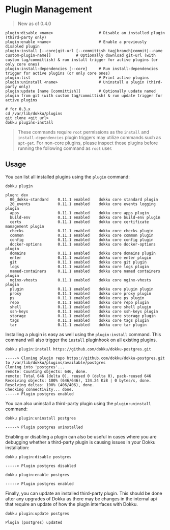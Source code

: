 # Plugin Management

> New as of 0.4.0

```
plugin:disable <name>                    # Disable an installed plugin (third-party only)
plugin:enable <name>                     # Enable a previously disabled plugin
plugin:install [--core|git-url [--committish tag|branch|commit|--name custom-plugin-name]]           # Optionally download git-url (with custom tag/committish) & run install trigger for active plugins (or only core ones)
plugin:install-dependencies [--core]     # Run install-dependencies trigger for active plugins (or only core ones)
plugin:list                              # Print active plugins
plugin:uninstall <name>                  # Uninstall a plugin (third-party only)
plugin:update [name [committish]]        # Optionally update named plugin from git (with custom tag/committish) & run update trigger for active plugins
```

```shell
# for 0.3.x
cd /var/lib/dokku/plugins
git clone <git url>
dokku plugins-install
```

> These commands require `root` permissions as the `install` and `install-dependencies` plugin triggers may utilize commands such as `apt-get`. For non-core plugins, please inspect those plugins before running the following command as `root` user.

## Usage

You can list all installed plugins using the `plugin` command:

```shell
dokku plugin
```

```
plugn: dev
  00_dokku-standard    0.11.1 enabled    dokku core standard plugin
  20_events            0.11.1 enabled    dokku core events logging plugin
  apps                 0.11.1 enabled    dokku core apps plugin
  build-env            0.11.1 enabled    dokku core build-env plugin
  certs                0.11.1 enabled    dokku core certificate management plugin
  checks               0.11.1 enabled    dokku core checks plugin
  common               0.11.1 enabled    dokku core common plugin
  config               0.11.1 enabled    dokku core config plugin
  docker-options       0.11.1 enabled    dokku core docker-options plugin
  domains              0.11.1 enabled    dokku core domains plugin
  enter                0.11.1 enabled    dokku core enter plugin
  git                  0.11.1 enabled    dokku core git plugin
  logs                 0.11.1 enabled    dokku core logs plugin
  named-containers     0.11.1 enabled    dokku core named containers plugin
  nginx-vhosts         0.11.1 enabled    dokku core nginx-vhosts plugin
  plugin               0.11.1 enabled    dokku core plugin plugin
  proxy                0.11.1 enabled    dokku core proxy plugin
  ps                   0.11.1 enabled    dokku core ps plugin
  repo                 0.11.1 enabled    dokku core repo plugin
  shell                0.11.1 enabled    dokku core shell plugin
  ssh-keys             0.11.1 enabled    dokku core ssh-keys plugin
  storage              0.11.1 enabled    dokku core storage plugin
  tags                 0.11.1 enabled    dokku core tags plugin
  tar                  0.11.1 enabled    dokku core tar plugin
```

Installing a plugin is easy as well using the `plugin:install` command. This command will also trigger the `install` pluginhook on all existing plugins.

```shell
dokku plugin:install https://github.com/dokku/dokku-postgres.git
```

```
-----> Cloning plugin repo https://github.com/dokku/dokku-postgres.git to /var/lib/dokku/plugins/available/postgres
Cloning into 'postgres'...
remote: Counting objects: 646, done.
remote: Total 646 (delta 0), reused 0 (delta 0), pack-reused 646
Receiving objects: 100% (646/646), 134.24 KiB | 0 bytes/s, done.
Resolving deltas: 100% (406/406), done.
Checking connectivity... done.
-----> Plugin postgres enabled
```

You can also uninstall a third-party plugin using the `plugin:uninstall` command:

```shell
dokku plugin:uninstall postgres
```

```
-----> Plugin postgres uninstalled
```

Enabling or disabling a plugin can also be useful in cases where you are debugging whether a third-party plugin is causing issues in your Dokku installation:

```shell
dokku plugin:disable postgres
```

```
-----> Plugin postgres disabled
```

```shell
dokku plugin:enable postgres
```

```
-----> Plugin postgres enabled
```

Finally, you can update an installed third-party plugin. This should be done after any upgrades of Dokku as there may be changes in the internal api that require an update of how the plugin interfaces with Dokku.

```shell
dokku plugin:update postgres
```

```
Plugin (postgres) updated
```
